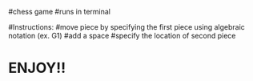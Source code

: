 #chess game
#runs in terminal




#Instructions:
#move piece by specifying the first piece using algebraic notation (ex. G1)
#add a space 
#specify the location of second piece

# ENJOY!!
